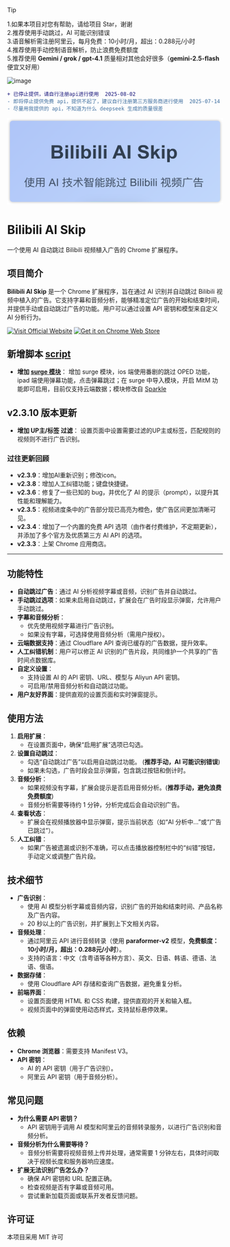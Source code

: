 

> [!TIP]
> 
> 1.如果本项目对您有帮助，请给项目 Star，谢谢  
> 2.推荐使用手动跳过，AI 可能识别错误  
> 3.语音解析需注册阿里云，每月免费：10小时/月，超出：0.288元/小时  
> 4.推荐使用手动控制语音解析，防止浪费免费额度  
> 5.推荐使用 **Gemini / grok / gpt-4.1** 质量相对其他会好很多（**gemini-2.5-flash** 便宜又好用）


<img width="1800" height="262" alt="image" src="https://github.com/user-attachments/assets/352eb07b-1cbc-43a5-b92b-006f4c68d451"/>  

```diff
+ 已停止提供，请自行注册api进行使用  2025-08-02
- 即将停止提供免费 api，提供不起了，建议自行注册第三方服务商进行使用  2025-07-14
- 尽量用我提供的 api，不知道为什么 deepseek 生成的质量很差
```

<div align="center">
 <img width="560" src="img.png" alt="logo">
</div>

# Bilibili AI Skip

一个使用 AI 自动跳过 Bilibili 视频植入广告的 Chrome 扩展程序。

## 项目简介

**Bilibili AI Skip** 是一个 Chrome 扩展程序，旨在通过 AI 识别并自动跳过 Bilibili 视频中植入的广告。它支持字幕和音频分析，能够精准定位广告的开始和结束时间，并提供手动或自动跳过广告的功能。用户可以通过设置 API 密钥和模型来自定义 AI 分析行为。

[![Visit Official Website](https://img.shields.io/badge/Official%20Website-Visit%20Now-8E44AD?style=plastic&logo=globe&logoColor=white&labelColor=00CED1)](https://oooo.uno)
[![Get it on Chrome Web Store](https://img.shields.io/badge/Chrome%20Web%20Store-Get%20Now-1E90FF?style=plastic&logo=google-chrome&logoColor=white&labelColor=FF69B4)](https://chromewebstore.google.com/detail/lkhedimikicklpjmldabifgkhchnjjan)
  
  
## 新增脚本 [script](script/)
* **增加 [surge 模块](script/bilijump.sgmodule)**： 增加 surge 模块，ios 端使用番剧的跳过 OPED 功能，ipad 端使用弹幕功能，点击弹幕跳过；在 surge 中导入模块，开启 MitM 功能即可启用，目前仅支持云端数据；模块修改自 [Sparkle](https://github.com/kokoryh/Sparkle)
  
## v2.3.10 版本更新
* **增加 UP主/标签 过滤**： 设置页面中设置需要过滤的UP主或标签，匹配规则的视频则不进行广告识别。

### 过往更新回顾

* **v2.3.9**：增加AI重新识别；修改icon。
* **v2.3.8**：增加人工纠错功能；键盘快捷键。
* **v2.3.6**：修复了一些已知的 bug，并优化了 AI 的提示（prompt），以提升其性能和理解能力。
* **v2.3.5**：视频进度条中的广告部分现已高亮为橙色，使广告区间更加清晰可见。
* **v2.3.4**：增加了一个内置的免费 API 选项（由作者付费维护，不定期更新），并添加了多个官方及优质第三方 AI API 的选项。
* **v2.3.3**：上架 Chrome 应用商店。

---
## 功能特性

* ​**自动跳过广告**​：通过 AI 分析视频字幕或音频，识别广告并自动跳过。
* ​**手动跳过选项**​：如果未启用自动跳过，扩展会在广告时段显示弹窗，允许用户手动跳过。
* ​**字幕和音频分析**​：
  * 优先使用视频字幕进行广告识别。
  * 如果没有字幕，可选择使用音频分析（需用户授权）。
* ​**云端数据支持**​：通过 Cloudflare API 查询已缓存的广告数据，提升效率。
* **人工纠错机制**：用户可以修正 AI 识别的广告片段，共同维护一个共享的广告时间点数据库。
* ​**自定义设置**​：
  * 支持设置 AI 的 API 密钥、URL、模型与 Aliyun API 密钥。
  * 可启用/禁用音频分析和自动跳过功能。
* ​**用户友好界面**​：提供直观的设置页面和实时弹窗提示。

## 使用方法

1. ​**启用扩展**​：
   * 在设置页面中，确保“启用扩展”选项已勾选。
2. ​**设置自动跳过**​：
   * 勾选“自动跳过广告”以启用自动跳过功能。 (**推荐手动，AI 可能识别错误**)
   * 如果未勾选，广告时段会显示弹窗，包含跳过按钮和倒计时。
3. ​**音频分析**​：
   * 如果视频没有字幕，扩展会提示是否启用音频分析。(**推荐手动，避免浪费免费额度**)
   * 音频分析需要等待约 1 分钟，分析完成后会自动识别广告。
4. ​**查看状态**​：
   * 扩展会在视频播放器中显示弹窗，提示当前状态（如“AI 分析中...”或“广告已跳过”）。
5. **人工纠错**：
    * 如果广告被遗漏或识别不准确，可以点击播放器控制栏中的“纠错”按钮，手动定义或调整广告片段。

## 技术细节

* ​**广告识别**​：
  * 使用 AI 模型分析字幕或音频内容，识别广告的开始和结束时间、产品名称及广告内容。
  * 20 秒以上的广告识别，并扩展到上下文相关内容。
* ​**音频处理**​：
  * 通过阿里云 API 进行音频转录（使用 **paraformer-v2** 模型，**免费额度：10小时/月，超出：0.288元/小时**）。
  * 支持的语言：中文（含粤语等各种方言）、英文、日语、韩语、德语、法语、俄语。
* ​**数据存储**​：
  * 使用 Cloudflare API 存储和查询广告数据，避免重复分析。
* ​**前端界面**​：
  * 设置页面使用 HTML 和 CSS 构建，提供直观的开关和输入框。
  * 视频页面中的弹窗使用动态样式，支持鼠标悬停效果。

## 依赖

* ​**Chrome 浏览器**​：需要支持 Manifest V3。
* ​**API 密钥**​：
  * AI 的 API 密钥（用于广告识别）。
  * 阿里云 API 密钥（用于音频分析）。

## 常见问题

* **为什么需要 API 密钥？**
  * API 密钥用于调用 AI 模型和阿里云的音频转录服务，以进行广告识别和音频分析。
* **音频分析为什么需要等待？**
  * 音频分析需要将视频音频上传并处理，通常需要 1 分钟左右，具体时间取决于视频长度和服务器响应速度。
* **扩展无法识别广告怎么办？**
  * 确保 API 密钥和 URL 配置正确。
  * 检查视频是否有字幕或音频可用。
  * 尝试重新加载页面或联系开发者反馈问题。

## 许可证

本项目采用 MIT 许可
